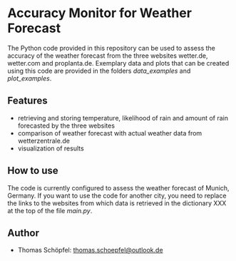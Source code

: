 # Accuracy Monitor for Weather Forecast

The Python code provided in this repository can be used to assess the accuracy of the weather forecast from the three websites wetter.de, wetter.com and proplanta.de. Exemplary data and plots that can be created using this code are provided in the folders *data_examples* and *plot_examples*.

## Features
- retrieving and storing temperature, likelihood of rain and amount of rain forecasted by the three websites  
- comparison of weather forecast with actual weather data from wetterzentrale.de 
- visualization of results 

## How to use
The code  is currently configured to assess the weather forecast of Munich, Germany. If you want to use the code for another city, you need to replace the links to the websites from which data is retrieved in the dictionary XXX at the top of the file *main.py*. 

## Author
- Thomas Schöpfel: thomas.schoepfel@outlook.de